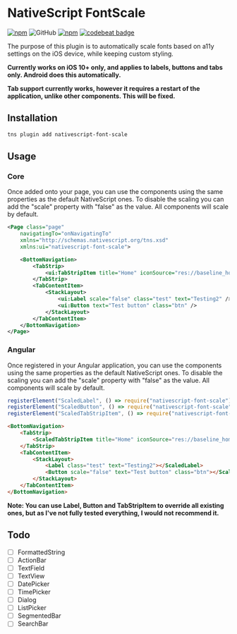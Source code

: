 # NativeScript FontScale

[![npm](https://img.shields.io/npm/dt/nativescript-font-scale)](https://www.npmjs.com/package/nativescript-font-scale) ![GitHub](https://img.shields.io/github/license/darkmantle/nativescript-font-scale) [![npm](https://img.shields.io/npm/v/nativescript-font-scale)](https://www.npmjs.com/package/nativescript-font-scale) [![codebeat badge](https://codebeat.co/badges/f5d4ed1b-3f2a-4b89-87c7-45a502ee7c4d)](https://codebeat.co/projects/github-com-darkmantle-nativescript-font-scale-master)

The purpose of this plugin is to automatically scale fonts based on a11y settings on the iOS device, while keeping custom styling.

**Currently works on iOS 10+ only, and applies to labels, buttons and tabs only. Android does this automatically.**

**Tab support currently works, however it requires a restart of the application, unlike other components. This will be fixed.**

## Installation

```sh
tns plugin add nativescript-font-scale
```

## Usage 

### Core
Once added onto your page, you can use the components using the same properties as the default NativeScript ones. To disable the scaling you can add the "scale" property with "false" as the value. All components will scale by default.

```xml
<Page class="page"
    navigatingTo="onNavigatingTo" 
    xmlns="http://schemas.nativescript.org/tns.xsd"
    xmlns:ui="nativescript-font-scale">

    <BottomNavigation>
        <TabStrip>
            <ui:TabStripItem title="Home" iconSource="res://baseline_home_black_18pt"></ui:TabStripItem>
        </TabStrip>
        <TabContentItem>
            <StackLayout>
                <ui:Label scale="false" class="test" text="Testing2" />
                <ui:Button text="Test button" class="btn" />
            </StackLayout>
        </TabContentItem>
    </BottomNavigation>
</Page>
```

### Angular
Once registered in your Angular application, you can use the components using the same properties as the default NativeScript ones. To disable the scaling you can add the "scale" property with "false" as the value. All components will scale by default.

```ts
registerElement("ScaledLabel", () => require("nativescript-font-scale").Label);
registerElement("ScaledButton", () => require("nativescript-font-scale").Button);
registerElement("ScaledTabStripItem", () => require("nativescript-font-scale").TabStripItem);
```

```html
<BottomNavigation>
    <TabStrip>
        <ScaledTabStripItem title="Home" iconSource="res://baseline_home_black_18pt"></ScaledTabStripItem>
    </TabStrip>
    <TabContentItem>
        <StackLayout>
            <Label class="test" text="Testing2"></ScaledLabel>
            <Button scale="false" text="Test button" class="btn"></ScaledButton>
        </StackLayout>
    </TabContentItem>
</BottomNavigation>
```

**Note: You can use Label, Button and TabStripItem to override all existing ones, but as I've not fully tested everything, I would not recommend it.**


## Todo
- [ ] FormattedString
- [ ] ActionBar
- [ ] TextField
- [ ] TextView
- [ ] DatePicker
- [ ] TimePicker
- [ ] Dialog
- [ ] ListPicker
- [ ] SegmentedBar
- [ ] SearchBar
